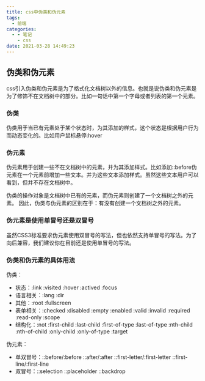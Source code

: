 ```yaml
---
title: css中伪类和伪元素
tags:
  - 前端
categories:
  - - 笔记
    - css
date: 2021-03-28 14:49:23
---
```


## 伪类和伪元素

css引入伪类和伪元素是为了格式化文档树以外的信息。也就是说伪类和伪元素是为了修饰不在文档树中的部分。比如一句话中第一个字母或者列表的第一个元素。

### 伪类

伪类用于当已有元素处于某个状态时，为其添加的样式，这个状态是根据用户行为而动态变化的。比如用户鼠标悬停:hover

### 伪元素

伪元素用于创建一些不在文档树中的元素，并为其添加样式。比如添加::before伪元素在一个元素前增加一些文本。并为这些文本添加样式。虽然这些文本用户可以看到，但并不存在文档树中。

伪类的操作对象是文档树中已有的元素，而伪元素则创建了一个文档树之外的元素。
因此，伪类与伪元素的区别在于：有没有创建一个文档树之外的元素。

### 伪元素是使用单冒号还是双冒号

虽然CSS3标准要求伪元素使用双冒号的写法，但也依然支持单冒号的写法。为了向后兼容，我们建议你在目前还是使用单冒号的写法。

### 伪类和伪元素的具体用法

伪类：

+ 状态：:link :visited :hover :actived :focus
+ 语言相关：:lang :dir
+ 其他：:root  :fullscreen
+ 表单相关：:checked :disabled :empty :enabled :valid :invalid :required :read-only :scope
+ 结构化：:not :first-child :last-child :first-of-type :last-of-type :nth-child :nth-of-child :only-child :only-of-type :target

伪元素：

+ 单双冒号：::before/:before   ::after/:after  ::first-letter/:first-letter  ::first-line/:first-line
+ 双冒号：::selection  ::placeholder  ::backdrop